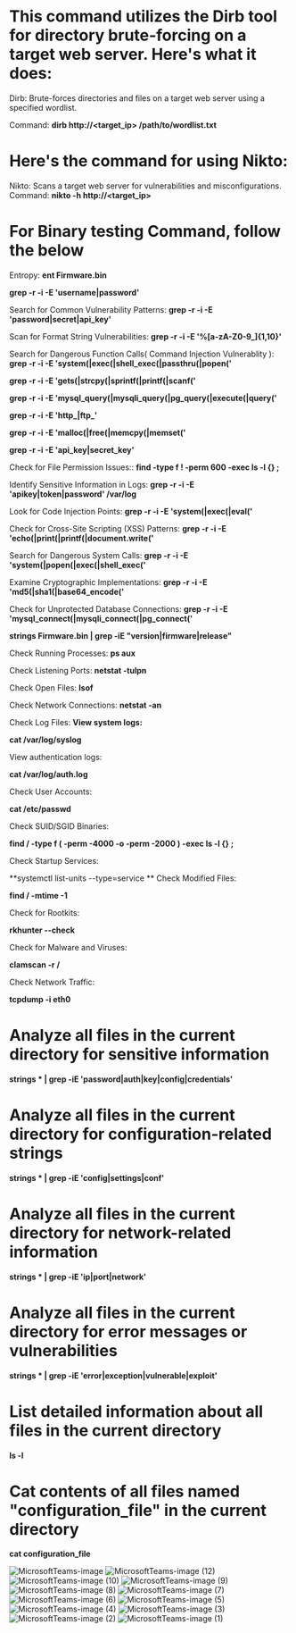 
# This command utilizes the Dirb tool for directory brute-forcing on a target web server. Here's what it does:
Dirb: Brute-forces directories and files on a target web server using a specified wordlist.

Command: **dirb http://<target_ip> /path/to/wordlist.txt**

# Here's the command for using Nikto:

Nikto: Scans a target web server for vulnerabilities and misconfigurations.
Command: **nikto -h http://<target_ip>**



# For Binary testing Command, follow the below
Entropy:
**ent Firmware.bin**

**grep -r -i -E 'username|password'**

Search for Common Vulnerability Patterns:        **grep -r -i -E 'password|secret|api_key'**


Scan for Format String Vulnerabilities:         **grep -r -i -E '%[a-zA-Z0-9_]{1,10}'** 

Search for Dangerous Function Calls( Command Injection Vulnerablity ):          **grep -r -i -E 'system\(|exec\(|shell_exec\(|passthru\(|popen\('** 


**grep -r -i -E 'gets\(|strcpy\(|sprintf\(|printf\(|scanf\('**

**grep -r -i -E 'mysql_query\(|mysqli_query\(|pg_query\(|execute\(|query\('**


**grep -r -i -E 'http_|ftp_'**

**grep -r -i -E 'malloc\(|free\(|memcpy\(|memset\('**


**grep -r -i -E 'api_key|secret_key'**


Check for File Permission Issues::         **find -type f ! -perm 600 -exec ls -l {} \;**

Identify Sensitive Information in Logs:          **grep -r -i -E 'apikey|token|password' /var/log** 

Look for Code Injection Points:             **grep -r -i -E 'system\(|exec\(|eval\('**


Check for Cross-Site Scripting (XSS) Patterns:          **grep -r -i -E 'echo\(|print\(|printf\(|document\.write\('**


Search for Dangerous System Calls:                **grep -r -i -E 'system\(|popen\(|exec\(|shell_exec\('**

Examine Cryptographic Implementations:            **grep -r -i -E 'md5\(|sha1\(|base64_encode\('**


Check for Unprotected Database Connections:        **grep -r -i -E 'mysql_connect\(|mysqli_connect\(|pg_connect\('**


**strings Firmware.bin | grep -iE "version|firmware|release"**


Check Running Processes:
**ps aux**

Check Listening Ports:
**netstat -tulpn**

Check Open Files:
**lsof**

Check Network Connections:
**netstat -an**

Check Log Files:
**View system logs:**

**cat /var/log/syslog**

View authentication logs:

**cat /var/log/auth.log**

Check User Accounts:


**cat /etc/passwd**

Check SUID/SGID Binaries:


**find / -type f \( -perm -4000 -o -perm -2000 \) -exec ls -l {} \;**

Check Startup Services:

**systemctl list-units --type=service
**
Check Modified Files:

**find / -mtime -1**

Check for Rootkits:


**rkhunter --check**

Check for Malware and Viruses:

**clamscan -r /**

Check Network Traffic:


**tcpdump -i eth0**



# Analyze all files in the current directory for sensitive information
**strings * | grep -iE 'password|auth|key|config|credentials'**

# Analyze all files in the current directory for configuration-related strings
**strings * | grep -iE 'config|settings|conf'**

# Analyze all files in the current directory for network-related information
**strings * | grep -iE 'ip|port|network'**

# Analyze all files in the current directory for error messages or vulnerabilities
**strings * | grep -iE 'error|exception|vulnerable|exploit'**

# List detailed information about all files in the current directory
**ls -l**

# Cat contents of all files named "configuration_file" in the current directory
**cat configuration_file**


![MicrosoftTeams-image](https://github.com/ShravanSinghRathore/ShravanSinghRathore/assets/161594463/97169dbd-e5c1-4a0d-880f-e614cdcd81a8)
![MicrosoftTeams-image (12)](https://github.com/ShravanSinghRathore/ShravanSinghRathore/assets/161594463/61d0ed31-93eb-4d72-be90-9ce3984e8f91)
![MicrosoftTeams-image (10)](https://github.com/ShravanSinghRathore/ShravanSinghRathore/assets/161594463/a5d4280a-c343-4b3c-9b6a-d74e589bb82e)
![MicrosoftTeams-image (9)](https://github.com/ShravanSinghRathore/ShravanSinghRathore/assets/161594463/016706b4-37fb-47f6-b3a2-2e564f222359)
![MicrosoftTeams-image (8)](https://github.com/ShravanSinghRathore/ShravanSinghRathore/assets/161594463/9baf14c6-e39d-4deb-8ef2-02ad581b44cb)
![MicrosoftTeams-image (7)](https://github.com/ShravanSinghRathore/ShravanSinghRathore/assets/161594463/e587e9df-884d-4c18-a982-5a3db630dd5a)
![MicrosoftTeams-image (6)](https://github.com/ShravanSinghRathore/ShravanSinghRathore/assets/161594463/62452c07-0eec-43da-bc36-68797b9b583c)
![MicrosoftTeams-image (5)](https://github.com/ShravanSinghRathore/ShravanSinghRathore/assets/161594463/8816d979-4a99-47f0-becf-2d36789d5f4e)
![MicrosoftTeams-image (4)](https://github.com/ShravanSinghRathore/ShravanSinghRathore/assets/161594463/45b8ac65-35e1-4809-a581-901d31314053)
![MicrosoftTeams-image (3)](https://github.com/ShravanSinghRathore/ShravanSinghRathore/assets/161594463/ad088607-80d6-4591-add2-d3cf3ed70191)
![MicrosoftTeams-image (2)](https://github.com/ShravanSinghRathore/ShravanSinghRathore/assets/161594463/e52401a0-7921-47b6-b425-8f9caf4ee60a)
![MicrosoftTeams-image (1)](https://github.com/ShravanSinghRathore/ShravanSinghRathore/assets/161594463/672c440f-0195-4a94-a451-81381c14a647)

